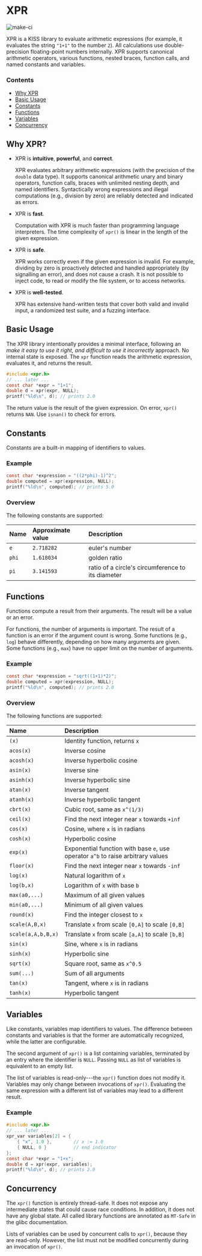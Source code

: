 # XPR

![make-ci](https://github.com/stairf/xpr/actions/workflows/make-ci.yml/badge.svg)

XPR is a KISS library to evaluate arithmetic expressions (for example, it
evaluates the string `"1+1"` to the number `2`). All calculations use
double-precision floating-point numbers internally. XPR supports canonical
arithmetic operators, various functions, nested braces, function calls, and
named constants and variables.

### Contents

 - [Why XPR](#why-xpr)
 - [Basic Usage](#basic-usage)
 - [Constants](#constants)
 - [Functions](#functions)
 - [Variables](#variables)
 - [Concurrency](#concurrency)


## Why XPR?

 - XPR is **intuitive**, **powerful**, and **correct**.

   XPR evaluates arbitrary arithmetic expressions (with the precision of the
   `double` data type). It supports canonical arithmetic unary and binary
   operators, function calls, braces with unlimited nesting depth, and named
   identifiers. Syntactically wrong expressions and illegal computations
   (e.g., division by zero) are reliably detected and indicated as errors.

 - XPR is **fast**.

   Computation with XPR is much faster than programming language interpreters.
   The time complexity of `xpr()` is linear in the length of the given
   expression.

 - XPR is **safe**.

   XPR works correctly even if the given expression is invalid. For example,
   dividing by zero is proactively detected and handled appropriately (by
   signalling an error), and does not cause a crash. It is not possible to
   inject code, to read or modify the file system, or to access networks.

 - XPR is **well-tested**.

   XPR has extensive hand-written tests that cover both valid and invalid input,
   a randomized test suite, and a fuzzing interface.


## Basic Usage

The XPR library intentionally provides a minimal interface, following an *make
it easy to use it right, and difficult to use it incorrectly* approach. No
internal state is exposed. The `xpr` function reads the arithmetic expression,
evaluates it, and returns the result.

```c
#include <xpr.h>
// ... later ...
const char *expr = "1+1";
double d = xpr(expr, NULL);
printf("%ld\n", d); // prints 2.0
```

The return value is the result of the given expression. On error, `xpr()` returns
`NAN`. Use `isnan()` to check for errors.


## Constants

Constants are a built-in mapping of identifiers to values.

### Example

```c
const char *expression = "((2*phi)-1)^2";
double computed = xpr(expression, NULL);
printf("%ld\n", computed); // prints 5.0
```

### Overview
The following constants are supported:

| Name  | Approximate value | Description                                       |
| :---- | :---------------- | :------------------------------------------------ |
| `e`   | `2.718282`        | euler's number                                    |
| `phi` | `1.618034`        | golden ratio                                      |
| `pi`  | `3.141593`        | ratio of a circle's circumference to its diameter |


## Functions

Functions compute a result from their arguments. The result will be a value or
an error.

For functions, the number of arguments is important. The result of a function is
an error if the argument count is wrong. Some functions (e.g., `log`) behave
differently, depending on how many arguments are given. Some functions (e.g.,
`max`) have no upper limit on the number of arguments.

### Example

```c
const char *expression = "sqrt((1+1)*2)";
double computed = xpr(expression, NULL);
printf("%ld\n", computed); // prints 2.0
```

### Overview

The following functions are supported:

| Name               | Description                                                                                |
| :---------------   | :----------------------------------------------------------------------------------------- |
| `(x)`              | Identity function, returns `x`                                                             |
| `acos(x)`          | Inverse cosine                                                                             |
| `acosh(x)`         | Inverse hyperbolic cosine                                                                  |
| `asin(x)`          | Inverse sine                                                                               |
| `asinh(x)`         | Inverse hyperbolic sine                                                                    |
| `atan(x)`          | Inverse tangent                                                                            |
| `atanh(x)`         | Inverse hyperbolic tangent                                                                 |
| `cbrt(x)`          | Cubic root, same as `x^(1/3)`                                                              |
| `ceil(x)`          | Find the next integer near `x` towards `+inf`                                              |
| `cos(x)`           | Cosine, where `x` is in radians                                                            |
| `cosh(x)`          | Hyperbolic cosine                                                                          |
| `exp(x)`           | Exponential function with base `e`, use operator `a^b` to raise arbitrary values           |
| `floor(x)`         | Find the next integer near `x` towards `-inf`                                              |
| `log(x)`           | Natural logarithm of `x`                                                                   |
| `log(b,x)`         | Logarithm of `x` with base `b`                                                             |
| `max(a0,...)`      | Maximum of all given values                                                                |
| `min(a0,...)`      | Minimum of all given values                                                                |
| `round(x)`         | Find the integer closest to `x`                                                            |
| `scale(A,B,x)`     | Translate `x` from scale `[0,A]` to scale `[0,B]`                                          |
| `scale(a,A,b,B,x)` | Translate `x` from scale `[a,A]` to scale `[b,B]`                                          |
| `sin(x)`           | Sine, where `x` is in radians                                                              |
| `sinh(x)`          | Hyperbolic sine                                                                            |
| `sqrt(x)`          | Square root, same as `x^0.5`                                                               |
| `sum(...)`         | Sum of all arguments                                                                       |
| `tan(x)`           | Tangent, where `x` is in radians                                                           |
| `tanh(x)`          | Hyperbolic tangent                                                                         |


## Variables

Like constants, variables map identifiers to values. The difference between
constants and variables is that the former are automatically recognized, while
the latter are configurable.

The second argument of `xpr()` is a list containing variables, terminated by an
entry where the identifier is `NULL`. Passing `NULL` as list of variables is
equivalent to an empty list.

The list of variables is read-only---the `xpr()` function does not modify it.
Variables may only change between invocations of `xpr()`. Evaluating the same
expression with a different list of variables may lead to a different result.

### Example

```c
#include <xpr.h>
// ... later ...
xpr_var variables[2] = {
	{ "x", 1.0 },        // x := 1.0
	{ NULL, 0 }          // end indicator
};
const char *expr = "1+x";
double d = xpr(expr, variables);
printf("%ld\n", d); // prints 2.0
```

## Concurrency

The `xpr()` function is entirely thread-safe. It does not expose any
intermediate states that could cause race conditions. In addition, it does not
have any global state. All called library functions are annotated as `MT-Safe`
in the glibc documentation.

Lists of variables can be used by concurrent calls to `xpr()`, because they are
read-only. However, the list must not be modified concurrently during an
invocation of `xpr()`.


